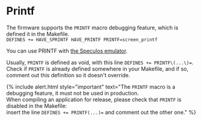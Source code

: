 # Printf

The firmware supports the `PRINTF` macro debugging feature, which is defined it in the Makefile.  
`DEFINES += HAVE_SPRINTF HAVE_PRINTF PRINTF=screen_printf`

You can use PRINTF with [the Speculos emulator](../../speculos/introduction).

Usually, `PRINTF` is defined as void, with this line `DEFINES += PRINTF\(...\)=`.  
Check if `PRINTF` is already defined somewhere in your Makefile, and if so, comment out this definition so it doesn't override.

<!--  -->
{% include alert.html style="important" text="The <code>PRINTF</code> macro is a debugging feature, it must not  be used in production. <br>When compiling an application for release, please check that <code>PRINTF</code> is disabled in the Makefile: <br>insert the line <code>DEFINES += PRINTF\(...\)=</code> and comment out the other one." %}
<!--  -->

